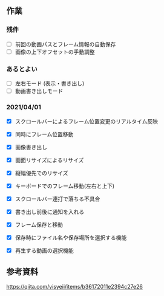 ﻿## 作業

### 残件
- [ ] 前回の動画パスとフレーム情報の自動保存
- [ ] 画像の上下オフセットの手動調整

### あるとよい
- [ ] 左右モード (表示・書き出し)
- [ ] 動画書き出しモード

### 2021/04/01
- [x] スクロールバーによるフレーム位置変更のリアルタイム反映
- [x] 同時にフレーム位置移動
- [x] 画像書き出し
- [x] 画面リサイズによるリサイズ
- [x] 縦幅優先でのリサイズ
- [x] キーボードでのフレーム移動(左右と上下)
- [x] スクロールバー連打で落ちる不具合
- [x] 書き出し前後に通知を入れる
- [x] フレーム保存と移動

- [x] 保存時にファイル名や保存場所を選択する機能
- [x] 再生する動画の選択機能 

## 参考資料
https://qiita.com/visyeii/items/b36172011e2394c27e26
